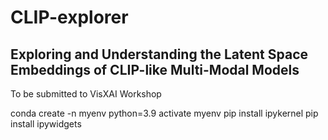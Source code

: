 # CLIP-explorer
## Exploring and Understanding the Latent Space Embeddings of CLIP-like Multi-Modal Models

To be submitted to VisXAI Workshop


conda create -n myenv python=3.9
activate myenv
pip install ipykernel
pip install ipywidgets
